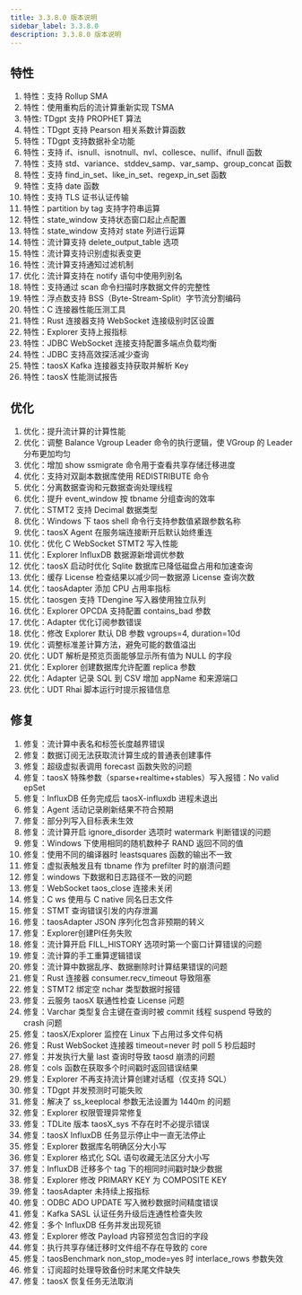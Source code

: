 ```yaml
---
title: 3.3.8.0 版本说明
sidebar_label: 3.3.8.0
description: 3.3.8.0 版本说明
---
```


## 特性
  1. 特性：支持 Rollup SMA
  2. 特性：使用重构后的流计算重新实现 TSMA
  3. 特性: TDgpt 支持 PROPHET 算法
  4. 特性：TDgpt 支持 Pearson 相关系数计算函数
  5. 特性：TDgpt 支持数据补全功能
  6. 特性：支持 if、isnull、isnotnull、nvl、collesce、nullif、ifnull 函数
  7. 特性：支持 std、variance、stddev_samp、var_samp、group_concat 函数
  8. 特性：支持 find_in_set、like_in_set、regexp_in_set 函数
  9. 特性：支持 date 函数
 10. 特性：支持 TLS 证书认证传输
 11. 特性：partition by tag 支持字符串运算
 12. 特性：state_window 支持状态窗口起止点配置
 13. 特性：state_window 支持对 state 列进行运算
 14. 特性：流计算支持 delete_output_table 选项
 15. 特性：流计算支持识别虚拟表变更
 16. 特性：流计算支持通知过滤机制
 17. 优化：流计算支持在 notify 语句中使用列别名
 18. 特性：支持通过 scan 命令扫描时序数据文件的完整性
 19. 特性​​：浮点数支持 ​​BSS（Byte-Stream-Split）字节流分割编码
 20. 特性：C 连接器性能压测工具
 21. 特性：Rust 连接器支持 WebSocket 连接级别时区设置
 22. 特性：Explorer 支持上报指标
 23. 特性：JDBC WebSocket 连接支持配置多端点负载均衡
 24. 特性：JDBC 支持高效探活减少查询
 25. 特性：taosX Kafka 连接器支持获取并解析 Key
 26. 特性：taosX 性能测试报告

## 优化
1. 优化：提升流计算的计算性能
2. 优化：调整 Balance Vgroup Leader 命令的执行逻辑，使 VGroup 的 Leader 分布更加均匀
3. 优化：增加 show ssmigrate 命令用于查看共享存储迁移进度
4.  优化：支持对双副本数据库使用 REDISTRIBUTE 命令
5.  优化：分离数据查询和元数据查询处理线程
6.  优化：提升 event_window 按 tbname 分组查询的效率
7.  优化：STMT2 支持 Decimal 数据类型
8.  优化：Windows 下 taos shell 命令行支持参数值紧跟参数名称
9.  优化：taosX Agent 在服务端连接断开后默认始终重连
10. 优化：优化 C WebSocket STMT2 写入性能
11. 优化：Explorer InfluxDB 数据源新增调优参数
12. 优化：taosX 启动时优化 Sqlite 数据库已降低磁盘占用和加速查询
13. 优化：缓存 License 检查结果以减少同一数据源 License 查询次数
14. 优化：taosAdapter 添加 CPU 占用率指标
15. 优化：taosgen 支持 TDengine 写入器使用独立队列
16. 优化：Explorer OPCDA 支持配置 contains_bad 参数
17. 优化：Adapter 优化订阅参数错误
18. 优化：修改 Explorer 默认 DB 参数 vgroups=4, duration=10d
19. 优化：调整标准差计算方法，避免可能的数值溢出
20. 优化：UDT 解析是预览页面能够显示所有值为 NULL 的字段
21. 优化：Explorer 创建数据库允许配置 replica 参数
22. 优化：Adapter 记录 SQL 到 CSV 增加 appName 和来源端口
23. 优化：UDT Rhai 脚本运行时提示报错信息

## 修复
  1. 修复：流计算中表名和标签长度越界错误
  2. 修复：数据订阅无法获取流计算生成的普通表创建事件
  3. 修复：超级虚拟表调用 forecast 函数失败的问题
  4. 修复：taosX 特殊参数（sparse+realtime+stables）写入报错：No valid epSet
  5. 修复：InfluxDB 任务完成后 taosX-influxdb 进程未退出
  6. 修复：Agent 活动记录刷新结果不符合预期
  7. 修复：部分列写入目标表未生效
  8. 修复：流计算开启 ignore_disorder 选项时 watermark 判断错误的问题
  9. 修复：Windows 下使用相同的随机数种子 RAND 返回不同的值
 10. 修复：使用不同的编译器时 leastsquares 函数的输出不一致
 11. 修复：虚拟表触发且有 tbname 作为 prefilter 时的崩溃问题
 12. 修复：windows 下数据和日志路径不一致的问题
 13. 修复：WebSocket taos_close 连接未关闭
 14. 修复：C ws 使用与 C native 同名日志文件
 15. 修复：STMT 查询错误引发的内存泄漏
 16. 修复：taosAdapter JSON 序列化包含非预期的转义
 17. 修复：Explorer创建PI任务失败
 18. 修复：流计算开启 FILL_HISTORY 选项时第一个窗口计算错误的问题
 19. 修复：流计算的手工重算逻辑错误
 20. 修复：流计算中数据乱序、数据删除时计算结果错误的问题
 21. 修复：Rust 连接器 consumer.recv_timeout 导致阻塞
 22. 修复：STMT2 绑定空 nchar 类型数据时报错
 23. 修复：云服务 taosX 联通性检查 License 问题
 24. 修复：Varchar 类型复合主键在查询时被 commit 线程 suspend 导致的 crash 问题
 25. 修复：taosX/Explorer 监控在 Linux 下占用过多文件句柄
 26. 修复：Rust WebSocket 连接器 timeout=never 时 poll 5 秒后超时
 27. 修复：并发执行大量 last 查询时导致 taosd 崩溃的问题
 28. 修复：cols 函数在获取多个时间戳时返回错误结果
 29. 修复：Explorer 不再支持流计算创建对话框（仅支持 SQL）
 30. 修复：TDgpt 并发预测时可能失败
 31. 修复：解决了 ss_keeplocal 参数无法设置为 1440m 的问题
 32. 修复：Explorer 权限管理异常修复
 33. 修复：TDLite 版本 taosX_sys 不存在时不必提示错误
 34. 修复：taosX InfluxDB 任务显示停止中一直无法停止
 35. 修复：Explorer 数据库名明确区分大小写
 36. 修复：Explorer 格式化 SQL 语句收藏无法区分大小写
 37. 修复：InfluxDB 迁移多个 tag 下的相同时间戳时缺少数据
 38. 修复：Explorer 修改 PRIMARY KEY 为 COMPOSITE KEY
 39. 修复：taosAdapter 未持续上报指标
 40. 修复：ODBC ADO UPDATE 写入微秒数据时间精度错误
 41. 修复：Kafka SASL 认证任务升级后连通性检查失败
 42. 修复：多个 InfluxDB 任务并发出现死锁
 43. 修复：Explorer 修改 Payload 内容预览包含旧的字段
 44. 修复：执行共享存储迁移时文件组不存在导致的 core
 45. 修复：taosBenchmark non_stop_mode=yes 时 interlace_rows 参数失效
 46. 修复：订阅超时处理导致备份时末尾文件缺失
 47. 修复：taosX 恢复任务无法取消

